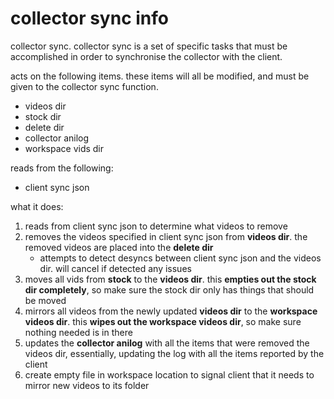 # collector sync info
collector sync. collector sync is a set of specific tasks that must be accomplished in order to synchronise the collector with the client.

acts on the following items. these items will all be modified, and must be given to the collector sync function.

- videos dir
- stock dir
- delete dir
- collector anilog
- workspace vids dir

reads from the following:

- client sync json

what it does:

1. reads from client sync json to determine what videos to remove
2. removes the videos specified in client sync json from **videos dir**. the removed videos are placed into the **delete dir**
    - attempts to detect desyncs between client sync json and the videos dir. will cancel if detected any issues
3. moves all vids from **stock** to the **videos dir**. this **empties out the stock dir completely**, so make sure the stock dir only has things that should be moved
4. mirrors all videos from the newly updated **videos dir** to the **workspace videos dir**. this **wipes out the workspace videos dir**, so make sure nothing needed is in there
5. updates the **collector anilog** with all the items that were removed the videos dir, essentially, updating the log with all the items reported by the client
6. create empty file in workspace location to signal client that it needs to mirror new videos to its folder
